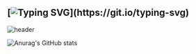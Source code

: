 ## [![Typing SVG](https://readme-typing-svg.demolab.com?font=Fira+Code&pause=1000&color=BE76F7&center=true&width=435&lines=Hi!!+Welcome+to+Yoons+home!)](https://git.io/typing-svg)

![header](https://capsule-render.vercel.app/api?type=Venom&color=auto&height=300&section=header&text=Please%0Agive%0Ame%0Aideas%0Afor%0Amy%0Aprofile%20design&fontSize=50)

![Anurag's GitHub stats](https://github-readme-stats.vercel.app/api?username=Yoon0221&show_icons=true&theme=radical)

